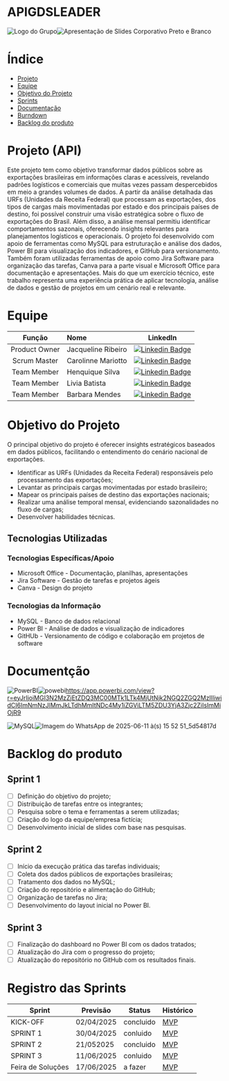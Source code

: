 # APIGDSLEADER

![Logo do Grupo](assets/logo.png)![Apresentação de Slides Corporativo Preto e Branco](https://github.com/user-attachments/assets/5a5313f7-1dc8-44b0-b7c0-9ef2b9d09949)

# Índice
* [Projeto](#projeto-template)
* [Equipe](#equipe)
* [Objetivo do Projeto](#objetivo-do-projeto)
* [Sprints](#Sprints)
* [Documentação](#Documentção)
* [Burndown](#Burndown)
* [Backlog do produto](#Backlog-do-produto)

# Projeto (API) 
Este projeto tem como objetivo transformar dados públicos sobre as exportações brasileiras em informações claras e acessíveis, revelando padrões logísticos e comerciais que muitas vezes passam despercebidos em meio a grandes volumes de dados. A partir da análise detalhada das URFs (Unidades da Receita Federal) que processam as exportações, dos tipos de cargas mais movimentadas por estado e dos principais países de destino, foi possível construir uma visão estratégica sobre o fluxo de exportações do Brasil. Além disso, a análise mensal permitiu identificar comportamentos sazonais, oferecendo insights relevantes para planejamentos logísticos e operacionais. O projeto foi desenvolvido com apoio de ferramentas como MySQL para estruturação e análise dos dados, Power BI para visualização dos indicadores, e GitHub para versionamento. Também foram utilizadas ferramentas de apoio como Jira Software para organização das tarefas, Canva para a parte visual e Microsoft Office para documentação e apresentações. Mais do que um exercício técnico, este trabalho representa uma experiência prática de aplicar tecnologia, análise de dados e gestão de projetos em um cenário real e relevante.

# Equipe
|    Função     | Nome                                  |                                                                                                                                                      LinkedIn                                                                                                                                                      |
| :-----------: | :------------------------------------ | :-------------------------------------------------------------------------------------------------------------------------------------------------------------------------------------------------------------------------------------------------------------------------------------------------------------------------: |
| Product Owner |   Jacqueline Ribeiro         |     [![Linkedin Badge](https://img.shields.io/badge/Linkedin-blue?style=flat-square&logo=Linkedin&logoColor=white)]([https://www.linkedin.com/in/joaomarcosoliveiraa](https://www.linkedin.com/in/jacqueline-ribeiro-46a981204?utm_source=share&utm_campaign=share_via&utm_content=profile&utm_medium=android_app))              |
| Scrum Master  |  Carolinne Mariotto |      [![Linkedin Badge](https://img.shields.io/badge/Linkedin-blue?style=flat-square&logo=Linkedin&logoColor=white)](https://www.linkedin.com/in/carolinne-mariotto-27a7b1222?utm_source=share&utm_campaign=share_via&utm_content=profile&utm_medium=ios_app)  |
| Team Member   | Henquique Silva  |         [![Linkedin Badge](https://img.shields.io/badge/Linkedin-blue?style=flat-square&logo=Linkedin&logoColor=white)](https://www.linkedin.com/in/henrique-trindade-da-silva-508888245?utm_source=share&utm_campaign=share_via&utm_content=profile&utm_medium=android_app)        |
|  Team Member  | Livia Batista    |         [![Linkedin Badge](https://img.shields.io/badge/Linkedin-blue?style=flat-square&logo=Linkedin&logoColor=white)](https://www.linkedin.com/in/l%C3%ADvia-gon%C3%A7alves-319bb42b2?utm_source=share&utm_campaign=share_via&utm_content=profile&utm_medium=ios_app)       |
|  Team Member  | Barbara Mendes |   [![Linkedin Badge](https://img.shields.io/badge/Linkedin-blue?style=flat-square&logo=Linkedin&logoColor=white)](https://www.linkedin.com/in/b%C3%A1rbara-mendes-09a3b9225?utm_source=share&utm_campaign=share_via&utm_content=profile&utm_medium=android_app)   |

# Objetivo do Projeto
O principal objetivo do projeto é oferecer insights estratégicos baseados em dados públicos, facilitando o entendimento do cenário nacional de exportações.
* Identificar as URFs (Unidades da Receita Federal) responsáveis pelo processamento das exportações;
* Levantar as principais cargas movimentadas por estado brasileiro;
* Mapear os principais países de destino das exportações nacionais;
* Realizar uma análise temporal mensal, evidenciando sazonalidades no fluxo de cargas;
* Desenvolver habilidades técnicas.

## Tecnologias Utilizadas

 ### Tecnologias Específicas/Apoio

* Microsoft Office - Documentação, planilhas, apresentações
* Jira Software - Gestão de tarefas e projetos ágeis
* Canva - Design do projeto
 
 ### Tecnologias da Informação
 
* MySQL - Banco de dados relacional
* Power BI - Análise de dados e visualização de indicadores
* GitHUb - Versionamento de código e colaboração em projetos de software

# Documentção 

![PowerBI](assets/logo.png)![powebi](https://github.com/user-attachments/assets/e9303564-86e3-46ba-ae10-b41f5ae5298b)https://app.powerbi.com/view?r=eyJrIjoiMGI3N2MzZjEtZDQ3MC00MTk1LTk4MjUtNjk2NGQ2ZGQ2MzllIiwidCI6ImNmNzJlMmJkLTdhMmItNDc4My1iZGViLTM5ZDU3YjA3Zjc2ZiIsImMiOjR9

![MySQL](assets/logo.png)![Imagem do WhatsApp de 2025-06-11 à(s) 15 52 51_5d54817d](https://github.com/user-attachments/assets/662fe6f9-fcf8-4c84-bf66-a97666de2558)

# Backlog do produto

## Sprint 1
- [ ] Definição do objetivo do projeto;
- [ ] Distribuição de tarefas entre os integrantes;
- [ ] Pesquisa sobre o tema e ferramentas a serem utilizadas;
- [ ] Criação do logo da equipe/empresa fictícia;
- [ ] Desenvolvimento inicial de slides com base nas pesquisas.

## Sprint 2
- [ ] Início da execução prática das tarefas individuais;
- [ ] Coleta dos dados públicos de exportações brasileiras;
- [ ] Tratamento dos dados no MySQL;
- [ ] Criação do repositório e alimentação do GitHub;
- [ ] Organização de tarefas no Jira;
- [ ] Desenvolvimento do layout inicial no Power BI.
      
## Sprint 3
- [ ] Finalização do dashboard no Power BI com os dados tratados;
- [ ] Atualização do Jira com o progresso do projeto;
- [ ] Atualização do repositório no GitHub com os resultados finais.

# Registro das Sprints

Sprint | Previsão | Status| Histórico|    
|------|--------|------|--------|    
|KICK-OFF| 02/04/2025 | concluido| [MVP](https://) |     
|SPRINT 1| 30/04/2025| conluido|[MVP](https://) |     
|SPRINT 2| 21/052025 | concluido|[MVP](https://) |     
|SPRINT 3| 11/06/2025 | conluido |[MVP](https://)  |     
|Feira de Soluções|17/06/2025|a fazer |[MVP](https://) | 

